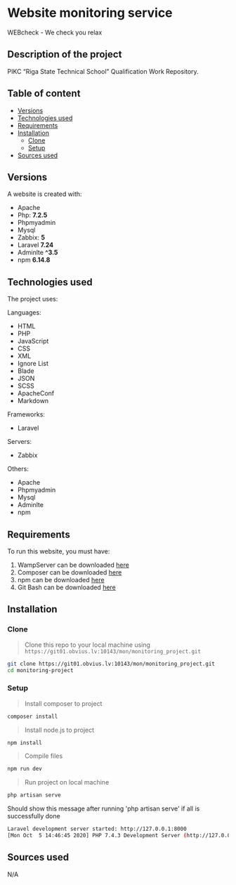 # Website monitoring service
WEBcheck - We check you relax

## Description of the project
PIKC “Riga State Technical School” Qualification Work Repository.

## Table of content
 - [Versions](#versions)
 - [Technologies used](#technologies-used)
 - [Requirements](#requirements)
 - [Installation](#installation)
   - [Clone](#clone)
   - [Setup](#setup)
 - [Sources used](#sources-used)

## Versions
A website is created with:
 - Apache
 - Php: **7.2.5**
 - Phpmyadmin 
 - Mysql
 - Zabbix: **5**
 - Laravel **7.24**
 - Adminlte **^3.5**
 - npm **6.14.8**

## Technologies used
The project uses:

Languages:
- HTML
- PHP
- JavaScript
- CSS
- XML
- Ignore List
- Blade
- JSON
- SCSS
- ApacheConf
- Markdown

Frameworks:
- Laravel

Servers:
- Zabbix

Others:
- Apache
- Phpmyadmin
- Mysql
- Adminlte
- npm

## Requirements

To run this website, you must have:

1. WampServer can be downloaded [here](https://www.wampserver.com/en/#download-wrapper)
2. Composer can be downloaded [here](https://getcomposer.org/download/)
3. npm can be downloaded [here](https://www.npmjs.com/get-npm)
3. Git Bash can be downloaded [here](https://git-scm.com/downloads)

## Installation

### Clone

> Clone this repo to your local machine using `https://git01.obvius.lv:10143/mon/monitoring_project.git`

```bash
git clone https://git01.obvius.lv:10143/mon/monitoring_project.git
cd monitoring-project
```

### Setup

> Install composer to project
```bash
composer install 
```

> Install node.js to project
```bash
npm install
```

> Compile files
```bash
npm run dev
```

> Run project on local machine
```bash
php artisan serve
```

Should show this message after running 'php artisan serve' if all is successfully done
```bash
Laravel development server started: http://127.0.0.1:8000
[Mon Oct  5 14:46:45 2020] PHP 7.4.3 Development Server (http://127.0.0.1:8000) started
```

## Sources used

N/A
